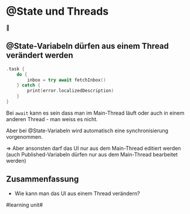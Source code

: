 # @State und Threads
🔀

## @State-Variabeln dürfen aus einem Thread verändert werden

```swift
.task {
    do {
        inbox = try await fetchInbox()
    } catch {
        print(error.localizedDescription)
    }
}
```

Bei `await` kann es sein dass man im Main-Thread läuft oder auch in einem anderen Thread - man weiss es nicht. 

Aber bei @State-Variabeln wird automatisch eine synchronisierung vorgenommen.

=\> Aber ansonsten darf das UI nur aus dem Main-Thread editiert werden (auch Published-Variabeln dürfen nur aus dem Main-Thread bearbeitet werden)


## Zusammenfassung
- Wie kann man das UI aus einem Thread verändern?

#learning unit#